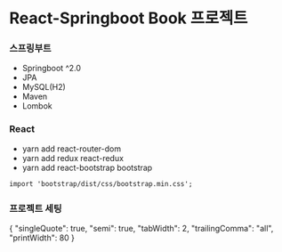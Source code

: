 # React-Springboot Book 프로젝트

### 스프링부트

- Springboot ^2.0
- JPA
- MySQL(H2)
- Maven
- Lombok

### React

- yarn add react-router-dom
- yarn add redux react-redux
- yarn add react-bootstrap bootstrap

```txt
import 'bootstrap/dist/css/bootstrap.min.css';
```

### 프로젝트 세팅

{
"singleQuote": true,
"semi": true,
"tabWidth": 2,
"trailingComma": "all",
"printWidth": 80
}
